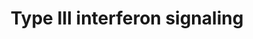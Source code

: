 ---
annotations:
- id: PW:0000893
  parent: signaling pathway
  type: Pathway Ontology
  value: interleukin-29 signaling pathway
- id: PW:0000892
  parent: signaling pathway
  type: Pathway Ontology
  value: interleukin-28B signaling pathway
- id: PW:0000891
  parent: signaling pathway
  type: Pathway Ontology
  value: interleukin-28A signaling pathway
- id: PW:0000209
  parent: signaling pathway
  type: Pathway Ontology
  value: Jak-Stat signaling pathway
authors:
- Sham.uk
- MaintBot
- Mkutmon
- Khanspers
- Egonw
- Eweitz
citedin:
- link: PMC9015133
  title: An endogenously activated antiviral state restricts SARS-CoV-2 infection
    in differentiated primary airway epithelial cells (2022)
- link: 10.1155/2022/3515001
  title: Combination of Enrichment Using Gene Ontology and Transcriptomic Analysis
    Revealed Contribution of Interferon Signaling to Severity of COVID-19 (2022)
- link: 10.1016/j.stemcr.2023.05.007
  title: Parallel use of human stem cell lung and heart models provide insights for
    SARS-CoV-2 treatment (2023)
- link: PMC4427511
  title: Unstable genomes elevate transcriptome dynamics (2014)
communities: []
description: The type III interferon group consists of three IFN-λ (lambda) genes
  encoding molecules called IFN-λ1, IFN-λ2 and IFN-λ3 (also called IL29, IL28A and
  IL28B respectively). These IFNs signal through a receptor complex consisting of
  IL10R2 (also called CRF2-4) and IFNLR1 (also called CRF2-12).  Proteins on this
  pathway have targeted assays available via the [CPTAC Assay Portal](https://assays.cancer.gov/available_assays?wp_id=WP2113).
last-edited: 2025-03-08
ndex: edb7a20f-8b63-11eb-9e72-0ac135e8bacf
organisms:
- Homo sapiens
redirect_from:
- /index.php/Pathway:WP2113
- /instance/WP2113
- /instance/WP2113_r137744
revision: r137744
schema-jsonld:
- '@context': https://schema.org/
  '@id': https://wikipathways.github.io/pathways/WP2113.html
  '@type': Dataset
  creator:
    '@type': Organization
    name: WikiPathways
  description: The type III interferon group consists of three IFN-λ (lambda) genes
    encoding molecules called IFN-λ1, IFN-λ2 and IFN-λ3 (also called IL29, IL28A and
    IL28B respectively). These IFNs signal through a receptor complex consisting of
    IL10R2 (also called CRF2-4) and IFNLR1 (also called CRF2-12).  Proteins on this
    pathway have targeted assays available via the [CPTAC Assay Portal](https://assays.cancer.gov/available_assays?wp_id=WP2113).
  keywords:
  - IL10RB
  - IL28A
  - IL28B
  - IL28RA
  - IL29
  - IRF9
  - JAK1
  - STAT1
  - STAT2
  - TYK2
  license: CC0
  name: Type III interferon signaling
seo: CreativeWork
title: Type III interferon signaling
wpid: WP2113
---